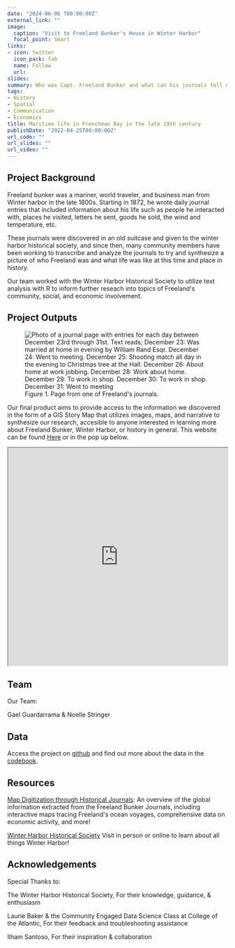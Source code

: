 ```yaml
---
date: "2024-06-06 T00:00:00Z"
external_link: ""
image:
  caption: "Visit to Freeland Bunker's House in Winter Harbor"
  focal_point: Smart
links:
- icon: twitter
  icon_pack: fab
  name: Follow
  url: 
slides: 
summary: Who was Capt. Freeland Bunker and what can his journals tell us about life in the late 1800's?
tags:
- History
- Spatial
- Communication
- Economics
title: Maritime life in Frenchman Bay in the late 19th century
publishDate: "2022-04-25T00:00:00Z"
url_code: ""
url_slides: ""
url_video: ""
---
```




## Project Background
Freeland bunker was a mariner, world traveler, and business man from Winter harbor in the late 1800s. Starting in 1872, he wrote daily journal entries that included information about his life such as people he interacted with, places he visited, letters he sent, goods he sold, the wind and temperature, etc. 

These journals were discovered in an old suitcase and given to the winter harbor historical society, and since then, many community members have been working to transcribe and analyze the journals to try and synthesize a picture of who Freeland was and what life was like at this time and place in history.

Our team worked with the Winter Harbor Historical Society to utilize text analysis with R to inform further reseach into topics of Freeland's community, social, and economic involvement. 

## Project Outputs

<figure>
    <img src="project/featured.jpg"
         alt="Photo of a journal page with entries for each day between December 23rd through 31st. Text reads; December 23: Was married at home in evening by William Rand Esqr. December 24: Went to meeting. December 25: Shooting match all day in the evening to Christmas tree at the Hall. December 26: About home at work jobbing. December 28: Work about home. December 29: To work in shop. December 30: To work in shop. December 31: Went to meeting">
    <figcaption>Figure 1. Page from one of Freeland's journals.</figcaption>
</figure>

Our final product aims to provide access to the information we discovered in the form of a GIS Story Map that utilizes images, maps, and narrative to synthesize our research, accesible to anyone interested in learning more about Freeland Bunker, Winter Harbor, or history in general. This website can be found [Here](https://storymaps.arcgis.com/stories/e1fba42cf0db449898f781b65b4720ca) or in the pop up below.

<iframe src="https://storymaps.arcgis.com/stories/e1fba42cf0db449898f781b65b4720ca" width = "100%" height = "500" title="Freeland Bunker Research Story Map"></iframe>

## Team
Our Team:

Gael Guardarrama & Noelle Stringer

## Data

Access the project on [github](https://github.com/Noelle-S/Freeland-Bunker-Journals) and find out more about the data in the [codebook](https://github.com/Noelle-S/Freeland-Bunker-Journals/blob/main/Data_Sets/codebook_journal_transcription%20%20-%20codebook.csv).

## Resources
[Map Digitization through Historical Journals](https://storymaps.arcgis.com/stories/7dbd3756b3fa4960b52ac34086ef39c0): An overview of the global information extracted from the Freeland Bunker Journals, including interactive maps tracing Freeland's ocean voyages, comprehensive data on economic activity, and more! 

[Winter Harbor Historical Society](http://winterharborhs.mainememory.net/page/2526/display.html) Visit in person or online to learn about all things Winter Harbor!  

## Acknowledgements
Special Thanks to: 

The Winter Harbor Historical Society, For their knowledge, guidance, & enthusiasm  

Laurie Baker & the Community Engaged Data Science Class at College of the Atlantic, For their feedback and troubleshooting assistance 

Ilham Santoso, For their inspiration & collaboration